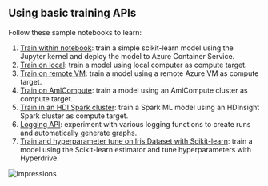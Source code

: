 ## Using basic training APIs

Follow these sample notebooks to learn:

1. [Train within notebook](train-within-notebook): train a simple scikit-learn model using the Jupyter kernel and deploy the model to Azure Container Service.
2. [Train on local](train-on-local): train a model using local computer as compute target.
3. [Train on remote VM](train-on-remote-vm): train a model using a remote Azure VM as compute target.
4. [Train on AmlCompute](train-on-amlcompute): train a model using an AmlCompute cluster as compute target.
5. [Train in an HDI Spark cluster](train-in-spark): train a Spark ML model using an HDInsight Spark cluster as compute target.
6. [Logging API](logging-api): experiment with various logging functions to create runs and automatically generate graphs.
7. [Train and hyperparameter tune on Iris Dataset with Scikit-learn](train-hyperparameter-tune-deploy-with-sklearn): train a model using the Scikit-learn estimator and tune hyperparameters with Hyperdrive.

 ![Impressions](https://PixelServer20190423114238.azurewebsites.net/api/impressions/MachineLearningNotebooks/how-to-use-azureml/training/README.png)